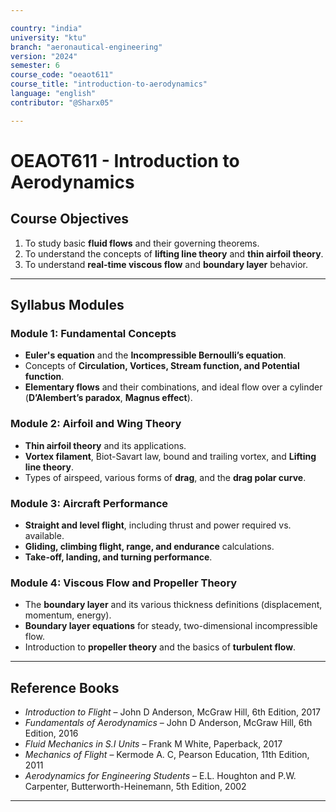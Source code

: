 ```yaml
---

country: "india"
university: "ktu"
branch: "aeronautical-engineering"
version: "2024"
semester: 6
course_code: "oeaot611"
course_title: "introduction-to-aerodynamics"
language: "english"
contributor: "@Sharx05"

---
```


# OEAOT611 - Introduction to Aerodynamics

## Course Objectives

1.  To study basic **fluid flows** and their governing theorems.
2.  To understand the concepts of **lifting line theory** and **thin airfoil theory**.
3.  To understand **real-time viscous flow** and **boundary layer** behavior.

---

## Syllabus Modules

### Module 1: Fundamental Concepts

-   **Euler's equation** and the **Incompressible Bernoulli’s equation**.
-   Concepts of **Circulation, Vortices, Stream function, and Potential function**.
-   **Elementary flows** and their combinations, and ideal flow over a cylinder (**D’Alembert’s paradox**, **Magnus effect**).

### Module 2: Airfoil and Wing Theory

-   **Thin airfoil theory** and its applications.
-   **Vortex filament**, Biot-Savart law, bound and trailing vortex, and **Lifting line theory**.
-   Types of airspeed, various forms of **drag**, and the **drag polar curve**.

### Module 3: Aircraft Performance

-   **Straight and level flight**, including thrust and power required vs. available.
-   **Gliding, climbing flight, range, and endurance** calculations.
-   **Take-off, landing, and turning performance**.

### Module 4: Viscous Flow and Propeller Theory

-   The **boundary layer** and its various thickness definitions (displacement, momentum, energy).
-   **Boundary layer equations** for steady, two-dimensional incompressible flow.
-   Introduction to **propeller theory** and the basics of **turbulent flow**.

---

## Reference Books

-   *Introduction to Flight* – John D Anderson, McGraw Hill, 6th Edition, 2017
-   *Fundamentals of Aerodynamics* – John D Anderson, McGraw Hill, 6th Edition, 2016
-   *Fluid Mechanics in S.I Units* – Frank M White, Paperback, 2017
-   *Mechanics of Flight* – Kermode A. C, Pearson Education, 11th Edition, 2011
-   *Aerodynamics for Engineering Students* – E.L. Houghton and P.W. Carpenter, Butterworth-Heinemann, 5th Edition, 2002

---
